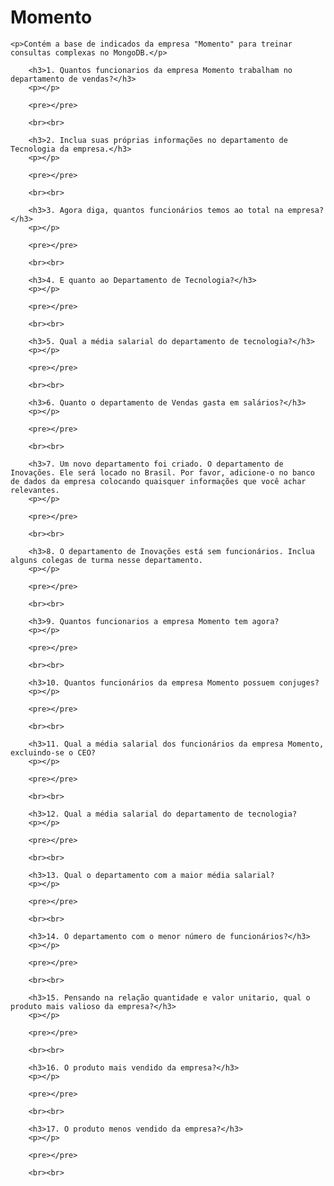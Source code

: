 <h1>Momento</h1>

    <p>Contém a base de indicados da empresa "Momento" para treinar consultas complexas no MongoDB.</p>
    
        <h3>1. Quantos funcionarios da empresa Momento trabalham no departamento de vendas?</h3>
        <p></p>

        <pre></pre>

        <br><br>

        <h3>2. Inclua suas próprias informações no departamento de Tecnologia da empresa.</h3>
        <p></p>

        <pre></pre>

        <br><br>
        
        <h3>3. Agora diga, quantos funcionários temos ao total na empresa?</h3>
        <p></p>

        <pre></pre>

        <br><br>
        
        <h3>4. E quanto ao Departamento de Tecnologia?</h3>
        <p></p>

        <pre></pre>

        <br><br>
        
        <h3>5. Qual a média salarial do departamento de tecnologia?</h3>
        <p></p>

        <pre></pre>

        <br><br>
        
        <h3>6. Quanto o departamento de Vendas gasta em salários?</h3>
        <p></p>

        <pre></pre>

        <br><br>
        
        <h3>7. Um novo departamento foi criado. O departamento de Inovações. Ele será locado no Brasil. Por favor, adicione-o no banco de dados da empresa colocando quaisquer informações que você achar relevantes.
        <p></p>

        <pre></pre>
    
        <br><br>
            
        <h3>8. O departamento de Inovações está sem funcionários. Inclua alguns colegas de turma nesse departamento.  
        <p></p>

        <pre></pre>
        
        <br><br>
                
        <h3>9. Quantos funcionarios a empresa Momento tem agora?
        <p></p>

        <pre></pre>
    
        <br><br>
            
        <h3>10. Quantos funcionários da empresa Momento possuem conjuges?
        <p></p>

        <pre></pre>
    
        <br><br>
            
        <h3>11. Qual a média salarial dos funcionários da empresa Momento, excluindo-se o CEO?
        <p></p>

        <pre></pre>
    
        <br><br>
            
        <h3>12. Qual a média salarial do departamento de tecnologia? 
        <p></p>

        <pre></pre>

        <br><br>
            
        <h3>13. Qual o departamento com a maior média salarial?
        <p></p>

        <pre></pre>
    
        <br><br>
            
        <h3>14. O departamento com o menor número de funcionários?</h3>
        <p></p>

        <pre></pre>

        <br><br>
        
        <h3>15. Pensando na relação quantidade e valor unitario, qual o produto mais valioso da empresa?</h3>
        <p></p>

        <pre></pre>

        <br><br>
        
        <h3>16. O produto mais vendido da empresa?</h3>
        <p></p>

        <pre></pre>

        <br><br>
        
        <h3>17. O produto menos vendido da empresa?</h3>
        <p></p>

        <pre></pre>

        <br><br>
        
        
